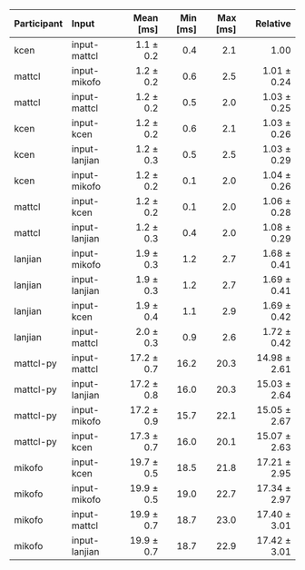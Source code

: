 | Participant | Input | Mean [ms] | Min [ms] | Max [ms] | Relative |
|:---|:---|---:|---:|---:|---:|
| kcen | input-mattcl | 1.1 ± 0.2 | 0.4 | 2.1 | 1.00 |
| mattcl | input-mikofo | 1.2 ± 0.2 | 0.6 | 2.5 | 1.01 ± 0.24 |
| mattcl | input-mattcl | 1.2 ± 0.2 | 0.5 | 2.0 | 1.03 ± 0.25 |
| kcen | input-kcen | 1.2 ± 0.2 | 0.6 | 2.1 | 1.03 ± 0.26 |
| kcen | input-lanjian | 1.2 ± 0.3 | 0.5 | 2.5 | 1.03 ± 0.29 |
| kcen | input-mikofo | 1.2 ± 0.2 | 0.1 | 2.0 | 1.04 ± 0.26 |
| mattcl | input-kcen | 1.2 ± 0.2 | 0.1 | 2.0 | 1.06 ± 0.28 |
| mattcl | input-lanjian | 1.2 ± 0.3 | 0.4 | 2.0 | 1.08 ± 0.29 |
| lanjian | input-mikofo | 1.9 ± 0.3 | 1.2 | 2.7 | 1.68 ± 0.41 |
| lanjian | input-lanjian | 1.9 ± 0.3 | 1.2 | 2.7 | 1.69 ± 0.41 |
| lanjian | input-kcen | 1.9 ± 0.4 | 1.1 | 2.9 | 1.69 ± 0.42 |
| lanjian | input-mattcl | 2.0 ± 0.3 | 0.9 | 2.6 | 1.72 ± 0.42 |
| mattcl-py | input-mattcl | 17.2 ± 0.7 | 16.2 | 20.3 | 14.98 ± 2.61 |
| mattcl-py | input-lanjian | 17.2 ± 0.8 | 16.0 | 20.3 | 15.03 ± 2.64 |
| mattcl-py | input-mikofo | 17.2 ± 0.9 | 15.7 | 22.1 | 15.05 ± 2.67 |
| mattcl-py | input-kcen | 17.3 ± 0.7 | 16.0 | 20.1 | 15.07 ± 2.63 |
| mikofo | input-kcen | 19.7 ± 0.5 | 18.5 | 21.8 | 17.21 ± 2.95 |
| mikofo | input-mikofo | 19.9 ± 0.5 | 19.0 | 22.7 | 17.34 ± 2.97 |
| mikofo | input-mattcl | 19.9 ± 0.7 | 18.7 | 23.0 | 17.40 ± 3.01 |
| mikofo | input-lanjian | 19.9 ± 0.7 | 18.7 | 22.9 | 17.42 ± 3.01 |
